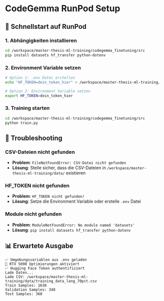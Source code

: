 # CodeGemma RunPod Setup

## 🚀 Schnellstart auf RunPod

### 1. Abhängigkeiten installieren
```bash
cd /workspace/master-thesis-ml-training/codegemma_finetuning/src
pip install datasets hf_transfer python-dotenv
```

### 2. Environment Variable setzen
```bash
# Option 1: .env Datei erstellen
echo "HF_TOKEN=dein_token_hier" > /workspace/master-thesis-ml-training/.env

# Option 2: Environment Variable setzen
export HF_TOKEN=dein_token_hier
```

### 3. Training starten
```bash
cd /workspace/master-thesis-ml-training/codegemma_finetuning/src
python train.py
```

## 🔧 Troubleshooting

### CSV-Dateien nicht gefunden
- **Problem**: `FileNotFoundError: CSV-Datei nicht gefunden`
- **Lösung**: Stelle sicher, dass die CSV-Dateien in `/workspace/master-thesis-ml-training/data/` existieren

### HF_TOKEN nicht gefunden
- **Problem**: `HF_TOKEN nicht gefunden!`
- **Lösung**: Setze die Environment Variable oder erstelle `.env` Datei

### Module nicht gefunden
- **Problem**: `ModuleNotFoundError: No module named 'datasets'`
- **Lösung**: `pip install datasets hf_transfer python-dotenv`

## 📊 Erwartete Ausgabe

```
✅ Umgebungsvariablen aus .env geladen
🚀 RTX 5090 Optimierungen aktiviert
✅ Hugging Face Token authentifiziert
Lade Daten...
Lade CSV: /workspace/master-thesis-ml-training/data/training_data_lang_70pct.csv
Train Samples: 1638
Validation Samples: 348
Test Samples: 360
```
